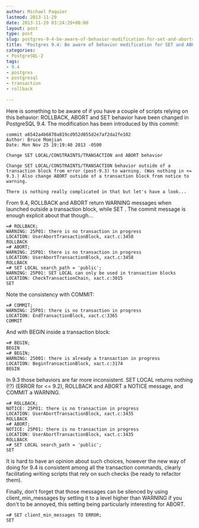 ```yaml
---
author: Michael Paquier
lastmod: 2013-11-29
date: 2013-11-29 03:24:29+00:00
layout: post
type: post
slug: postgres-9-4-be-aware-of-behavior-modification-for-set-and-abortrollback
title: 'Postgres 9.4: Be aware of behavior modification for SET and ABORT/ROLLBACK'
categories:
- PostgreSQL-2
tags:
- 9.4
- postgres
- postgresql
- transaction
- rollback

---
```

Here is something to be aware of if you have a couple of scripts relying on this behavior: ROLLBACK, ABORT and SET behavior have been changed in PostgreSQL 9.4. The modification has been introduced by this commit:

    commit a6542a4b6870a019cd952d055d2e7af2da2fe102
    Author: Bruce Momjian
    Date: Mon Nov 25 19:19:40 2013 -0500

    Change SET LOCAL/CONSTRAINTS/TRANSACTION and ABORT behavior
 
    Change SET LOCAL/CONSTRAINTS/TRANSACTION behavior outside of a
    transaction block from error (post-9.3) to warning. (Was nothing in <=
    9.3.) Also change ABORT outside of a transaction block from notice to
    warning.

    There is nothing really complicated in that but let's have a look...

From 9.4, ROLLBACK and ABORT return WARNING messages when launched outside a transaction block, while SET . The commit message is enough explicit about that though...

    =# ROLLBACK;
    WARNING: 25P01: there is no transaction in progress
    LOCATION: UserAbortTransactionBlock, xact.c:3458
    ROLLBACK
    =# ABORT;
    WARNING: 25P01: there is no transaction in progress
    LOCATION: UserAbortTransactionBlock, xact.c:3458
    ROLLBACK
    =# SET LOCAL search_path = 'public';
    WARNING: 25P01: SET LOCAL can only be used in transaction blocks
    LOCATION: CheckTransactionChain, xact.c:3015
    SET

Note the consistency with COMMIT:

    =# COMMIT;
    WARNING: 25P01: there is no transaction in progress
    LOCATION: EndTransactionBlock, xact.c:3365
    COMMIT

And with BEGIN inside a transaction block:

    =# BEGIN;
    BEGIN
    =# BEGIN;
    WARNING: 25001: there is already a transaction in progress
    LOCATION: BeginTransactionBlock, xact.c:3174
    BEGIN

In 9.3 those behaviors are far more inconsistent. SET LOCAL returns nothing (!?) (ERROR for <= 9.2), ROLLBACK and ABORT a NOTICE message, and COMMIT a WARNING.

    =# ROLLBACK;
    NOTICE: 25P01: there is no transaction in progress
    LOCATION: UserAbortTransactionBlock, xact.c:3435
    ROLLBACK
    =# ABORT;
    NOTICE: 25P01: there is no transaction in progress
    LOCATION: UserAbortTransactionBlock, xact.c:3435
    ROLLBACK
    =# SET LOCAL search_path = 'public';
    SET

It is hard to have an opinion about such choices, however the new way of doing for 9.4 is consistent among all the transaction commands, clearly facilitating writing scripts that rely on such checks (be ready to refactor them).

Finally, don't forget that those messages can be silenced by using client\_min\_messages by setting it to a level higher than WARNING if you don't to be annoyed, this setting being particularly interesting for ABORT.

    =# SET client_min_messages TO ERROR;
    SET
